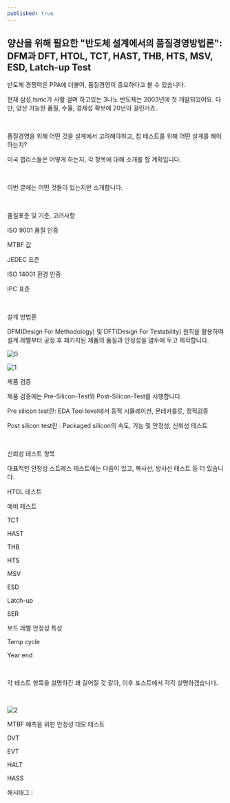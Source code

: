 ```yaml
---
published: true
---
```

## 양산을 위해 필요한 "반도체 설계에서의 품질경영방법론": DFM과 DFT, HTOL, TCT, HAST, THB, HTS, MSV, ESD, Latch-up Test

반도체 경쟁력은 PPA에 더불어, 품질경영이 중요하다고 볼 수 있습니다.

현재 삼성,tsmc가 사활 걸며 하고있는 3나노 반도체는 2003년에 첫 개발되었어요. 다만, 양산 가능한 품질, 수율, 경제성 확보에 20년이 걸린거죠.

​

품질경영을 위해 어떤 것을 설계에서 고려해야하고, 칩 테스트를 위해 어떤 설계를 해야하는지?

미국 팹리스들은 어떻게 하는지, 각 항목에 대해 소개를 할 계획입니다.

​

이번 글에는 어떤 것들이 있는지만 소개합니다.

​

품질표준 및 기준, 고려사항

ISO 9001 품질 인증

MTBF 값

JEDEC 표준

 ISO 14001 환경 인증

IPC 표준

​

설계 방법론

DFM(Design For Methodology) 및 DFT(Design For Testability) 원칙을 활용하여 설계 레벨부터 공정 후 패키지된 제품의 품질과 안정성을 염두에 두고 제작합니다.

![0](/asset/img/223285183512/0.png)

![1](/asset/img/223285183512/1.png)

제품 검증

제품 검증에는 Pre-Silicon-Test와 Post-Silicon-Test를 시행합니다.

Pre silicon test란: EDA Tool level에서 동적 시뮬레이션, 몬테카를로, 정적검증

Post silicon test란 : Packaged silicon의 속도, 기능 및 안정성, 신뢰성 테스트

​

신뢰성 테스트 항목

대표적인 안정성 스트레스 테스트에는 다음이 있고, 복사선, 방사선 테스트 등 더 있습니다.

HTOL 테스트

예비 테스트

TCT

HAST

THB

HTS

MSV

ESD

Latch-up

SER

보드 레벨 안정성 특성

Temp cycle

Year end

​

각 테스트 항목을 설명하긴 꽤 길어질 것 같아, 이후 포스트에서 각각 설명하겠습니다.

​

![2](/asset/img/223285183512/2.png)

MTBF 예측을 위한 안정성 데모 테스트

DVT

EVT

HALT

HASS

 해시태그 : 